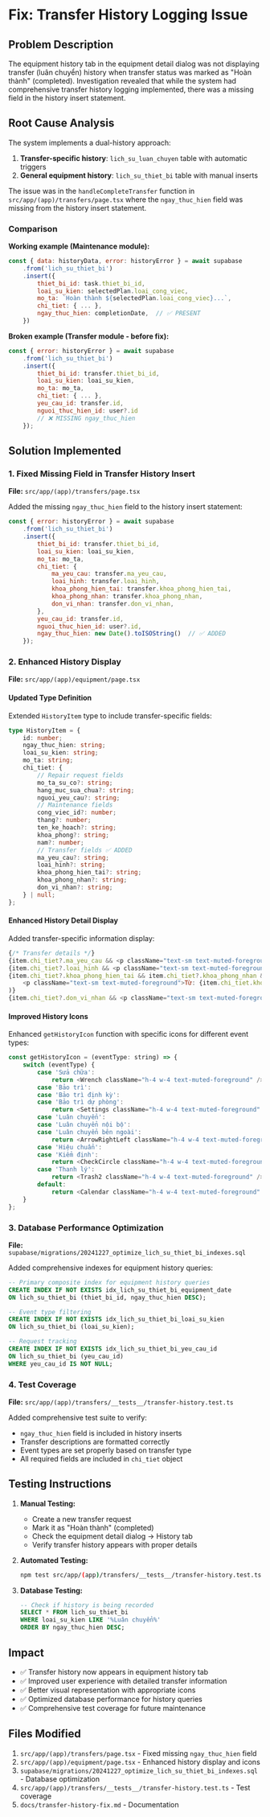 # Fix: Transfer History Logging Issue

## Problem Description

The equipment history tab in the equipment detail dialog was not displaying transfer (luân chuyển) history when transfer status was marked as "Hoàn thành" (completed). Investigation revealed that while the system had comprehensive transfer history logging implemented, there was a missing field in the history insert statement.

## Root Cause Analysis

The system implements a dual-history approach:

1. **Transfer-specific history**: `lich_su_luan_chuyen` table with automatic triggers
2. **General equipment history**: `lich_su_thiet_bi` table with manual inserts

The issue was in the `handleCompleteTransfer` function in `src/app/(app)/transfers/page.tsx` where the `ngay_thuc_hien` field was missing from the history insert statement.

### Comparison

**Working example (Maintenance module):**
```javascript
const { data: historyData, error: historyError } = await supabase
    .from('lich_su_thiet_bi')
    .insert({
        thiet_bi_id: task.thiet_bi_id,
        loai_su_kien: selectedPlan.loai_cong_viec,
        mo_ta: `Hoàn thành ${selectedPlan.loai_cong_viec}...`,
        chi_tiet: { ... },
        ngay_thuc_hien: completionDate,  // ✅ PRESENT
    })
```

**Broken example (Transfer module - before fix):**
```javascript
const { error: historyError } = await supabase
    .from('lich_su_thiet_bi')
    .insert({
        thiet_bi_id: transfer.thiet_bi_id,
        loai_su_kien: loai_su_kien,
        mo_ta: mo_ta,
        chi_tiet: { ... },
        yeu_cau_id: transfer.id,
        nguoi_thuc_hien_id: user?.id
        // ❌ MISSING ngay_thuc_hien
    });
```

## Solution Implemented

### 1. Fixed Missing Field in Transfer History Insert

**File:** `src/app/(app)/transfers/page.tsx`

Added the missing `ngay_thuc_hien` field to the history insert statement:

```javascript
const { error: historyError } = await supabase
    .from('lich_su_thiet_bi')
    .insert({
        thiet_bi_id: transfer.thiet_bi_id,
        loai_su_kien: loai_su_kien,
        mo_ta: mo_ta,
        chi_tiet: {
            ma_yeu_cau: transfer.ma_yeu_cau,
            loai_hinh: transfer.loai_hinh,
            khoa_phong_hien_tai: transfer.khoa_phong_hien_tai,
            khoa_phong_nhan: transfer.khoa_phong_nhan,
            don_vi_nhan: transfer.don_vi_nhan,
        },
        yeu_cau_id: transfer.id,
        nguoi_thuc_hien_id: user?.id,
        ngay_thuc_hien: new Date().toISOString()  // ✅ ADDED
    });
```

### 2. Enhanced History Display

**File:** `src/app/(app)/equipment/page.tsx`

#### Updated Type Definition
Extended `HistoryItem` type to include transfer-specific fields:

```typescript
type HistoryItem = {
    id: number;
    ngay_thuc_hien: string;
    loai_su_kien: string;
    mo_ta: string;
    chi_tiet: {
        // Repair request fields
        mo_ta_su_co?: string;
        hang_muc_sua_chua?: string;
        nguoi_yeu_cau?: string;
        // Maintenance fields
        cong_viec_id?: number;
        thang?: number;
        ten_ke_hoach?: string;
        khoa_phong?: string;
        nam?: number;
        // Transfer fields ✅ ADDED
        ma_yeu_cau?: string;
        loai_hinh?: string;
        khoa_phong_hien_tai?: string;
        khoa_phong_nhan?: string;
        don_vi_nhan?: string;
    } | null;
};
```

#### Enhanced History Detail Display
Added transfer-specific information display:

```javascript
{/* Transfer details */}
{item.chi_tiet?.ma_yeu_cau && <p className="text-sm text-muted-foreground mt-1">Mã yêu cầu: {item.chi_tiet.ma_yeu_cau}</p>}
{item.chi_tiet?.loai_hinh && <p className="text-sm text-muted-foreground">Loại hình: {item.chi_tiet.loai_hinh === 'noi_bo' ? 'Nội bộ' : item.chi_tiet.loai_hinh === 'ben_ngoai' ? 'Bên ngoài' : 'Thanh lý'}</p>}
{item.chi_tiet?.khoa_phong_hien_tai && item.chi_tiet?.khoa_phong_nhan && (
    <p className="text-sm text-muted-foreground">Từ: {item.chi_tiet.khoa_phong_hien_tai} → {item.chi_tiet.khoa_phong_nhan}</p>
)}
{item.chi_tiet?.don_vi_nhan && <p className="text-sm text-muted-foreground">Đơn vị nhận: {item.chi_tiet.don_vi_nhan}</p>}
```

#### Improved History Icons
Enhanced `getHistoryIcon` function with specific icons for different event types:

```javascript
const getHistoryIcon = (eventType: string) => {
    switch (eventType) {
        case 'Sửa chữa':
            return <Wrench className="h-4 w-4 text-muted-foreground" />;
        case 'Bảo trì':
        case 'Bảo trì định kỳ':
        case 'Bảo trì dự phòng':
            return <Settings className="h-4 w-4 text-muted-foreground" />;
        case 'Luân chuyển':
        case 'Luân chuyển nội bộ':
        case 'Luân chuyển bên ngoài':
            return <ArrowRightLeft className="h-4 w-4 text-muted-foreground" />; // ✅ ADDED
        case 'Hiệu chuẩn':
        case 'Kiểm định':
            return <CheckCircle className="h-4 w-4 text-muted-foreground" />;
        case 'Thanh lý':
            return <Trash2 className="h-4 w-4 text-muted-foreground" />;
        default:
            return <Calendar className="h-4 w-4 text-muted-foreground" />;
    }
};
```

### 3. Database Performance Optimization

**File:** `supabase/migrations/20241227_optimize_lich_su_thiet_bi_indexes.sql`

Added comprehensive indexes for equipment history queries:

```sql
-- Primary composite index for equipment history queries
CREATE INDEX IF NOT EXISTS idx_lich_su_thiet_bi_equipment_date
ON lich_su_thiet_bi (thiet_bi_id, ngay_thuc_hien DESC);

-- Event type filtering
CREATE INDEX IF NOT EXISTS idx_lich_su_thiet_bi_loai_su_kien
ON lich_su_thiet_bi (loai_su_kien);

-- Request tracking
CREATE INDEX IF NOT EXISTS idx_lich_su_thiet_bi_yeu_cau_id
ON lich_su_thiet_bi (yeu_cau_id)
WHERE yeu_cau_id IS NOT NULL;
```

### 4. Test Coverage

**File:** `src/app/(app)/transfers/__tests__/transfer-history.test.ts`

Added comprehensive test suite to verify:
- `ngay_thuc_hien` field is included in history inserts
- Transfer descriptions are formatted correctly
- Event types are set properly based on transfer type
- All required fields are included in `chi_tiet` object

## Testing Instructions

1. **Manual Testing:**
   - Create a new transfer request
   - Mark it as "Hoàn thành" (completed)
   - Check the equipment detail dialog → History tab
   - Verify transfer history appears with proper details

2. **Automated Testing:**
   ```bash
   npm test src/app/(app)/transfers/__tests__/transfer-history.test.ts
   ```

3. **Database Testing:**
   ```sql
   -- Check if history is being recorded
   SELECT * FROM lich_su_thiet_bi 
   WHERE loai_su_kien LIKE '%Luân chuyển%' 
   ORDER BY ngay_thuc_hien DESC;
   ```

## Impact

- ✅ Transfer history now appears in equipment history tab
- ✅ Improved user experience with detailed transfer information
- ✅ Better visual representation with appropriate icons
- ✅ Optimized database performance for history queries
- ✅ Comprehensive test coverage for future maintenance

## Files Modified

1. `src/app/(app)/transfers/page.tsx` - Fixed missing `ngay_thuc_hien` field
2. `src/app/(app)/equipment/page.tsx` - Enhanced history display and icons
3. `supabase/migrations/20241227_optimize_lich_su_thiet_bi_indexes.sql` - Database optimization
4. `src/app/(app)/transfers/__tests__/transfer-history.test.ts` - Test coverage
5. `docs/transfer-history-fix.md` - Documentation
